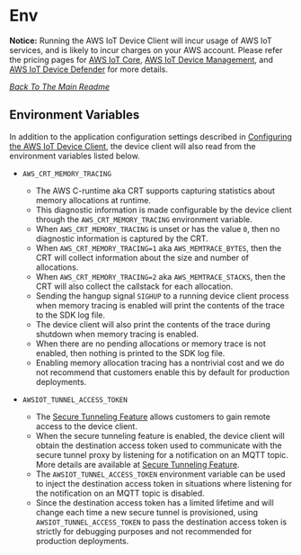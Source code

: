# Env
 **Notice:** Running the AWS IoT Device Client will incur usage of AWS IoT services, and is likely to incur charges on your AWS account. Please refer the pricing pages for [AWS IoT Core](https://aws.amazon.com/iot-core/pricing/), [AWS IoT Device Management](https://aws.amazon.com/iot-device-management/pricing/), and [AWS IoT Device Defender](https://aws.amazon.com/iot-device-defender/pricing/) for more details.

[*Back To The Main Readme*](../README.md)

## Environment Variables

In addition to the application configuration settings described in [Configuring the AWS IoT Device Client](CONFIG.md), the device client will also read from the environment variables listed below.

* `AWS_CRT_MEMORY_TRACING`
    * The AWS C-runtime aka CRT supports capturing statistics about memory allocations at runtime.
    * This diagnostic information is made configurable by the device client through the `AWS_CRT_MEMORY_TRACING` environment variable.
    * When `AWS_CRT_MEMORY_TRACING` is unset or has the value `0`, then no diagnostic information is captured by the CRT.
    * When `AWS_CRT_MEMORY_TRACING=1` aka `AWS_MEMTRACE_BYTES`, then the CRT will collect information about the size and number of allocations.
    * When `AWS_CRT_MEMORY_TRACING=2` aka `AWS_MEMTRACE_STACKS`, then the CRT will also collect the callstack for each allocation.
    * Sending the hangup signal `SIGHUP` to a running device client process when memory tracing is enabled will print the contents of the trace to the SDK log file.
    * The device client will also print the contents of the trace during shutdown when memory tracing is enabled.
    * When there are no pending allocations or memory trace is not enabled, then nothing is printed to the SDK log file.
    * Enabling memory allocation tracing has a nontrivial cost and we do not recommend that customers enable this by default for production deployments.

* `AWSIOT_TUNNEL_ACCESS_TOKEN`
    * The [Secure Tunneling Feature](../source/tunneling/README.md) allows customers to gain remote access to the device client.
    * When the secure tunneling feature is enabled, the device client will obtain the destination access token used to communicate with the secure tunnel proxy by listening for a notification on an MQTT topic.  More details are available at [Secure Tunneling Feature](../source/tunneling/README.md).
    * The `AWSIOT_TUNNEL_ACCESS_TOKEN` environment variable can be used to inject the destination access token in situations where listening for the notification on an MQTT topic is disabled.
    * Since the destination access token has a limited lifetime and will change each time a new secure tunnel is provisioned, using `AWSIOT_TUNNEL_ACCESS_TOKEN` to pass the destination access token is strictly for debugging purposes and not recommended for production deployments.

